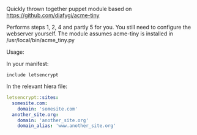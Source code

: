 Quickly thrown together puppet module based on https://github.com/diafygi/acme-tiny

Performs steps 1, 2, 4 and partly 5 for you. You still need to configure the webserver yourself.
The module assumes acme-tiny is installed in /usr/local/bin/acme_tiny.py

Usage:

In your manifest:
```puppet
include letsencrypt
```

In the relevant hiera file:
```yaml
letsencrypt::sites:
  somesite.com:
    domain: 'somesite.com'
  another_site.org:
    domain: 'another_site.org'
    domain_alias: 'www.another_site.org'
```
